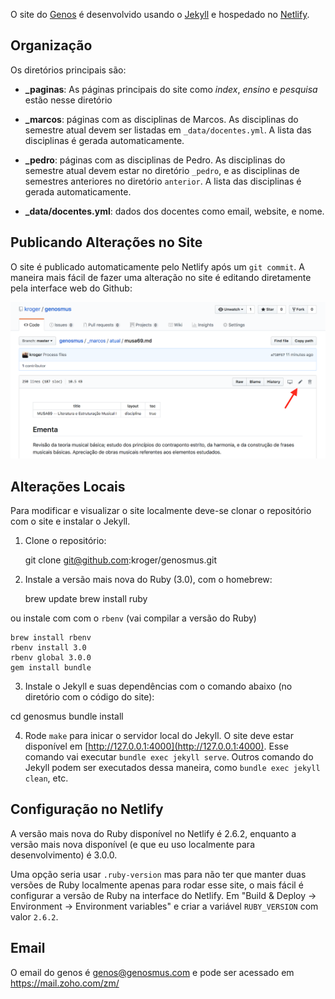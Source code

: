 O site do [Genos](https://genosmus.com/) é desenvolvido usando o
[Jekyll](https://jekyllrb.com) e hospedado no
[Netlify](https://app.netlify.com).

## Organização

Os diretórios principais são:

- **_paginas**: As páginas principais do site como *index*, *ensino* e
  *pesquisa* estão nesse diretório

- **_marcos**: páginas com as disciplinas de Marcos. As disciplinas do
  semestre atual devem ser listadas em `_data/docentes.yml`. A lista
  das disciplinas é gerada automaticamente.

- **_pedro**: páginas com as disciplinas de Pedro. As disciplinas do
  semestre atual devem estar no diretório `_pedro`, e as disciplinas
  de semestres anteriores no diretório `anterior`. A lista das
  disciplinas é gerada automaticamente.

- **_data/docentes.yml**: dados dos docentes como email, website, e
  nome.

## Publicando Alterações no Site

O site é publicado automaticamente pelo Netlify após um `git commit`.
A maneira mais fácil de fazer uma alteração no site é editando
diretamente pela interface web do Github:

![](img/editar.png)

## Alterações Locais

Para modificar e visualizar o site localmente deve-se clonar o
repositório com o site e instalar o Jekyll.

1. Clone o repositório:

    git clone git@github.com:kroger/genosmus.git

2. Instale a versão mais nova do Ruby (3.0), com o homebrew:

    brew update
    brew install ruby

ou instale com com o `rbenv` (vai compilar a versão do Ruby)

	brew install rbenv
    rbenv install 3.0
	rbenv global 3.0.0
    gem install bundle

3. Instale o Jekyll e suas dependências com o comando abaixo (no
   diretório com o código do site):

  cd genosmus
	bundle install

4. Rode `make` para inicar o servidor local do Jekyll. O site deve
   estar disponível em [http://127.0.0.1:4000](http://127.0.0.1:4000).
   Esse comando vai executar `bundle exec jekyll serve`. Outros
   comando do Jekyll podem ser executados dessa maneira, como `bundle
   exec jekyll clean`, etc.

## Configuração no Netlify

A versão mais nova do Ruby disponível no Netlify é 2.6.2, enquanto a
versão mais nova disponível (e que eu uso localmente para
desenvolvimento) é 3.0.0.

Uma opção seria usar `.ruby-version` mas para não ter que manter duas
versões de Ruby localmente apenas para rodar esse site, o mais fácil é
configurar a versão de Ruby na interface do Netlify. Em "Build &
Deploy -> Environment -> Environment variables" e criar a variável
`RUBY_VERSION` com valor `2.6.2`.

## Email

O email do genos é genos@genosmus.com e pode ser acessado em
https://mail.zoho.com/zm/

